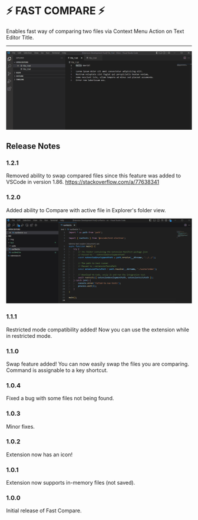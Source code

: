 # ⚡ FAST COMPARE ⚡

Enables fast way of comparing two files via Context Menu Action on Text Editor Title.

*************************************

![Exhibition](src/img/Animation.gif)

## Release Notes

### 1.2.1
Removed ability to swap compared files since this feature was added to VSCode in version 1.86. 
https://stackoverflow.com/a/77638341

### 1.2.0
Added ability to Compare with active file in Explorer's folder view.

![Explorer Exhibition](src/img/NewFeature.gif)

### 1.1.1
Restricted mode compatibility added! Now you can use the extension while in restricted mode.

### 1.1.0
Swap feature added! You can now easily swap the files you are comparing. Command is assignable to a key shortcut.

### 1.0.4

Fixed a bug with some files not being found.

### 1.0.3

Minor fixes.

### 1.0.2

Extension now has an icon!

### 1.0.1

Extension now supports in-memory files (not saved).

### 1.0.0

Initial release of Fast Compare.
